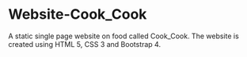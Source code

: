 # Website-Cook_Cook
A static single page website on food called Cook_Cook. The website is created using HTML 5, CSS 3 and Bootstrap 4.
